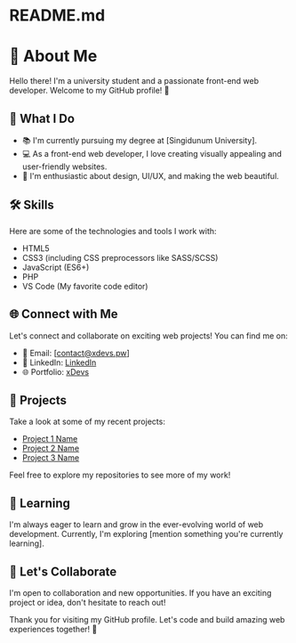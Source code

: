 # README.md
# 👋 About Me

Hello there! I'm a university student and a passionate front-end web developer. Welcome to my GitHub profile! 🚀

## 🌟 What I Do

- 📚 I'm currently pursuing my degree at [Singidunum University].
- 💻 As a front-end web developer, I love creating visually appealing and user-friendly websites.
- 🎨 I'm enthusiastic about design, UI/UX, and making the web beautiful.

## 🛠️ Skills

Here are some of the technologies and tools I work with:

- HTML5
- CSS3 (including CSS preprocessors like SASS/SCSS)
- JavaScript (ES6+)
- PHP
- VS Code (My favorite code editor)

## 🌐 Connect with Me

Let's connect and collaborate on exciting web projects! You can find me on:

- 📧 Email: [contact@xdevs.pw]
- 💼 LinkedIn: [LinkedIn](https://www.linkedin.com/in/xdevs/)
- 🌐 Portfolio: [xDevs](https://www.xdevs.pw/)

## 🚀 Projects

Take a look at some of my recent projects:

- [Project 1 Name]()
- [Project 2 Name]()
- [Project 3 Name]()

Feel free to explore my repositories to see more of my work!

## 🌱 Learning

I'm always eager to learn and grow in the ever-evolving world of web development. Currently, I'm exploring [mention something you're currently learning].

## 🤝 Let's Collaborate

I'm open to collaboration and new opportunities. If you have an exciting project or idea, don't hesitate to reach out!

Thank you for visiting my GitHub profile. Let's code and build amazing web experiences together! 🌟

